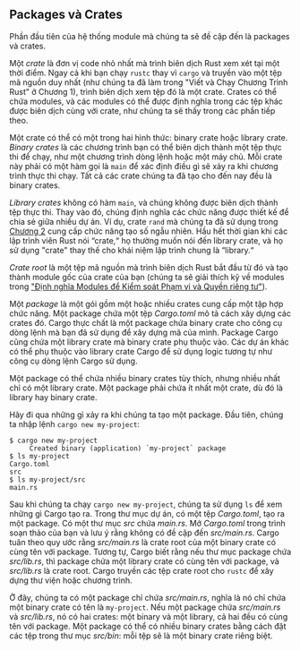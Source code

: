 ## Packages và Crates

Phần đầu tiên của hệ thống module mà chúng ta sẽ đề cập đến là packages và
crates.

Một _crate_ là đơn vị code nhỏ nhất mà trình biên dịch Rust xem xét tại một thời
điểm. Ngay cả khi bạn chạy `rustc` thay vì `cargo` và truyền vào một tệp mã
nguồn duy nhất (như chúng ta đã làm trong "Viết và Chạy Chương Trình Rust" ở
Chương 1), trình biên dịch xem tệp đó là một crate. Crates có thể chứa modules,
và các modules có thể được định nghĩa trong các tệp khác được biên dịch cùng với
crate, như chúng ta sẽ thấy trong các phần tiếp theo.

Một crate có thể có một trong hai hình thức: binary crate hoặc library crate.
_Binary crates_ là các chương trình bạn có thể biên dịch thành một tệp thực thi
để chạy, như một chương trình dòng lệnh hoặc một máy chủ. Mỗi crate này phải có
một hàm gọi là `main` để xác định điều gì sẽ xảy ra khi chương trình thực thi
chạy. Tất cả các crate chúng ta đã tạo cho đến nay đều là binary crates.

_Library crates_ không có hàm `main`, và chúng không được biên dịch thành tệp
thực thi. Thay vào đó, chúng định nghĩa các chức năng được thiết kế để chia sẻ
giữa nhiều dự án. Ví dụ, crate `rand` mà chúng ta đã sử dụng trong [Chương
2][rand]<!-- ignore --> cung cấp chức năng tạo số ngẫu nhiên. Hầu hết thời gian
khi các lập trình viên Rust nói “crate,“ họ thường muốn nói đến library crate,
và họ sử dụng "crate" thay thế cho khái niệm lập trình chung là “library.“

_Crate root_ là một tệp mã nguồn mà trình biên dịch Rust bắt đầu từ đó và tạo
thành module gốc của crate của bạn (chúng ta sẽ giải thích kỹ về modules trong
["Định nghĩa Modules để Kiểm soát Phạm vi và Quyền riêng
tư"][modules]<!-- ignore -->).

Một _package_ là một gói gồm một hoặc nhiều crates cung cấp một tập hợp chức
năng. Một package chứa một tệp _Cargo.toml_ mô tả cách xây dựng các crates đó.
Cargo thực chất là một package chứa binary crate cho công cụ dòng lệnh mà bạn đã
sử dụng để xây dựng mã của mình. Package Cargo cũng chứa một library crate mà
binary crate phụ thuộc vào. Các dự án khác có thể phụ thuộc vào library crate
Cargo để sử dụng logic tương tự như công cụ dòng lệnh Cargo sử dụng.

Một package có thể chứa nhiều binary crates tùy thích, nhưng nhiều nhất chỉ có
một library crate. Một package phải chứa ít nhất một crate, dù đó là library hay
binary crate.

Hãy đi qua những gì xảy ra khi chúng ta tạo một package. Đầu tiên, chúng ta nhập
lệnh `cargo new my-project`:

```console
$ cargo new my-project
     Created binary (application) `my-project` package
$ ls my-project
Cargo.toml
src
$ ls my-project/src
main.rs
```

Sau khi chúng ta chạy `cargo new my-project`, chúng ta sử dụng `ls` để xem những
gì Cargo tạo ra. Trong thư mục dự án, có một tệp _Cargo.toml_, tạo ra một
package. Có một thư mục _src_ chứa _main.rs_. Mở _Cargo.toml_ trong trình soạn
thảo của bạn và lưu ý rằng không có đề cập đến _src/main.rs_. Cargo tuân theo
quy ước rằng _src/main.rs_ là crate root của một binary crate có cùng tên với
package. Tương tự, Cargo biết rằng nếu thư mục package chứa _src/lib.rs_, thì
package chứa một library crate có cùng tên với package, và _src/lib.rs_ là crate
root. Cargo truyền các tệp crate root cho `rustc` để xây dựng thư viện hoặc
chương trình.

Ở đây, chúng ta có một package chỉ chứa _src/main.rs_, nghĩa là nó chỉ chứa một
binary crate có tên là `my-project`. Nếu một package chứa _src/main.rs_ và
_src/lib.rs_, nó có hai crates: một binary và một library, cả hai đều có cùng
tên với package. Một package có thể có nhiều binary crates bằng cách đặt các tệp
trong thư mục _src/bin_: mỗi tệp sẽ là một binary crate riêng biệt.

[modules]: ch07-02-defining-modules-to-control-scope-and-privacy.html
[rand]: ch02-00-guessing-game-tutorial.html#generating-a-random-number
